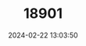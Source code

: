 ---
title: "18901"
category: "Barbodes tras"
draft: false
date: 2024-02-22 13:03:50
languages:
  Philippine (Other): ["Tras"]
---